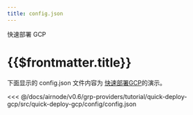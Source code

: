 ```yaml
---
title: config.json
---
```


<TitleSpan>快速部署 GCP</TitleSpan>

# {{$frontmatter.title}}

<VersionWarning/>

下面显示的 config.json 文件内容为 [快速部署GCP](./)的演示。

<!-- prettier-ignore -->
<<< @/docs/airnode/v0.6/grp-providers/tutorial/quick-deploy-gcp/src/quick-deploy-gcp/config/config.json
